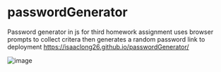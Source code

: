# passwordGenerator
Password generator in js for third homework assignment
uses browser prompts to collect critera then generates a random password
link to deployment https://isaaclong26.github.io/passwordGenerator/

![image](https://user-images.githubusercontent.com/54558961/132931054-a66feb89-a716-418c-bfbc-bb3a4d7f1764.png)



